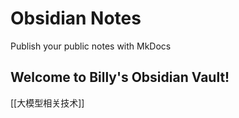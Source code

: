 # Obsidian Notes

Publish your public notes with MkDocs

## Welcome to Billy's Obsidian Vault!

[[大模型相关技术]]
